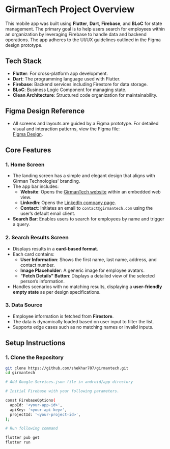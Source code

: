 # GirmanTech Project Overview

This mobile app was built using **Flutter**, **Dart**, **Firebase**, and **BLoC** for state management. The primary goal is to help users search for employees within an organization by leveraging Firebase to handle data and backend operations. The app adheres to the UI/UX guidelines outlined in the Figma design prototype.

## Tech Stack

- **Flutter**: For cross-platform app development.
- **Dart**: The programming language used with Flutter.
- **Firebase**: Backend services including Firestore for data storage.
- **BLoC**: Business Logic Component for managing state.
- **Clean Architecture**: Structured code organization for maintainability.

## **Figma Design Reference**
- All screens and layouts are guided by a Figma prototype. For detailed visual and interaction patterns, view the Figma file:  
  [Figma Design](https://www.figma.com/design/rJXNcq9yJAZv6T5pMFA0zh/Girman-Mobile-App-Assignment?node-id=1-180&node-type=frame&t=k3rK9zKADlREQFBH-0).


## Core Features

### 1. **Home Screen**
- The landing screen has a simple and elegant design that aligns with Girman Technologies' branding.
- The app bar includes:
  - **Website**: Opens the [GirmanTech website](https://girmantech.com) within an embedded web view.
  - **LinkedIn**: Opens the [LinkedIn company page](https://www.linkedin.com/company/girmantechnologies).
  - **Contact**: Initiates an email to `contact@girmantech.com` using the user’s default email client.
- **Search Bar**: Enables users to search for employees by name and trigger a query.

### 2. **Search Results Screen**
- Displays results in a **card-based format**.
- Each card contains:
  - **User Information**: Shows the first name, last name, address, and contact number.
  - **Image Placeholder**: A generic image for employee avatars.
  - **"Fetch Details" Button**: Displays a detailed view of the selected person’s information.
- Handles scenarios with no matching results, displaying a **user-friendly empty state** as per design specifications.

### 3. **Data Source**
- Employee information is fetched from **Firestore**.
- The data is dynamically loaded based on user input to filter the list.
- Supports edge cases such as no matching names or invalid inputs.

## Setup Instructions

### 1. Clone the Repository
```bash
git clone https://github.com/shekhar707/girmantech.git
cd girmantech

# Add Google-Services.json file in android/app directory

# Initial Firebase with your following parameters.

const FirebaseOptions(
  appId: '<your-app-id>',
  apiKey: '<your-api-key>',
  projectId: '<your-project-id>',
);

# Run following command

flutter pub get
flutter run
